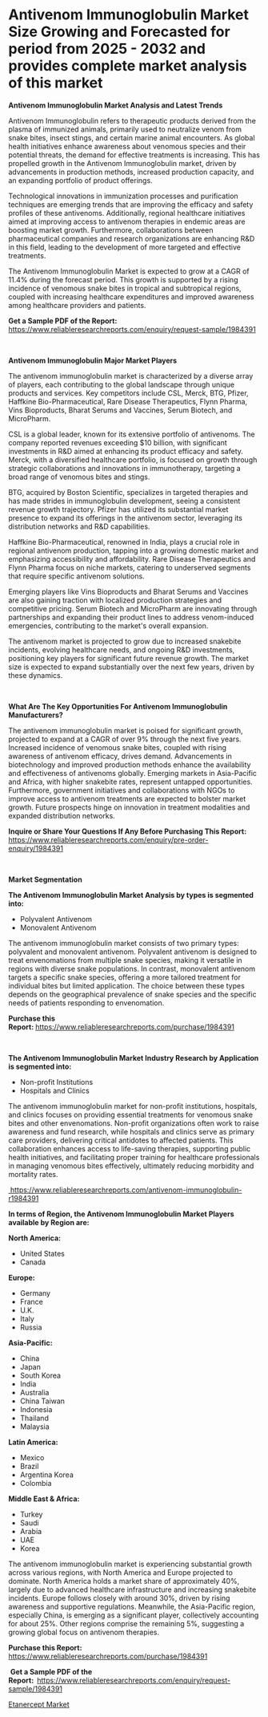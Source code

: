 <p><h1>Antivenom Immunoglobulin Market Size Growing and Forecasted for period from 2025 - 2032 and provides complete market analysis of this market</h1></p><p><strong>Antivenom Immunoglobulin Market Analysis and Latest Trends</strong></p>
<p><p>Antivenom Immunoglobulin refers to therapeutic products derived from the plasma of immunized animals, primarily used to neutralize venom from snake bites, insect stings, and certain marine animal encounters. As global health initiatives enhance awareness about venomous species and their potential threats, the demand for effective treatments is increasing. This has propelled growth in the Antivenom Immunoglobulin market, driven by advancements in production methods, increased production capacity, and an expanding portfolio of product offerings.</p><p>Technological innovations in immunization processes and purification techniques are emerging trends that are improving the efficacy and safety profiles of these antivenoms. Additionally, regional healthcare initiatives aimed at improving access to antivenom therapies in endemic areas are boosting market growth. Furthermore, collaborations between pharmaceutical companies and research organizations are enhancing R&D in this field, leading to the development of more targeted and effective treatments.</p><p>The Antivenom Immunoglobulin Market is expected to grow at a CAGR of 11.4% during the forecast period. This growth is supported by a rising incidence of venomous snake bites in tropical and subtropical regions, coupled with increasing healthcare expenditures and improved awareness among healthcare providers and patients.</p></p>
<p><strong>Get a Sample PDF of the Report:&nbsp;</strong> <a href="https://www.reliableresearchreports.com/enquiry/request-sample/1984391?utm_campaign=3056&utm_medium=2&utm_source=Github&utm_content=ia&utm_term=08032025&utm_id=antivenom-immunoglobulin">https://www.reliableresearchreports.com/enquiry/request-sample/1984391</a></p>
<p>&nbsp;</p>
<p><strong>Antivenom Immunoglobulin Major Market Players</strong></p>
<p><p>The antivenom immunoglobulin market is characterized by a diverse array of players, each contributing to the global landscape through unique products and services. Key competitors include CSL, Merck, BTG, Pfizer, Haffkine Bio-Pharmaceutical, Rare Disease Therapeutics, Flynn Pharma, Vins Bioproducts, Bharat Serums and Vaccines, Serum Biotech, and MicroPharm. </p><p>CSL is a global leader, known for its extensive portfolio of antivenoms. The company reported revenues exceeding $10 billion, with significant investments in R&D aimed at enhancing its product efficacy and safety. Merck, with a diversified healthcare portfolio, is focused on growth through strategic collaborations and innovations in immunotherapy, targeting a broad range of venomous bites and stings.</p><p>BTG, acquired by Boston Scientific, specializes in targeted therapies and has made strides in immunoglobulin development, seeing a consistent revenue growth trajectory. Pfizer has utilized its substantial market presence to expand its offerings in the antivenom sector, leveraging its distribution networks and R&D capabilities.</p><p>Haffkine Bio-Pharmaceutical, renowned in India, plays a crucial role in regional antivenom production, tapping into a growing domestic market and emphasizing accessibility and affordability. Rare Disease Therapeutics and Flynn Pharma focus on niche markets, catering to underserved segments that require specific antivenom solutions.</p><p>Emerging players like Vins Bioproducts and Bharat Serums and Vaccines are also gaining traction with localized production strategies and competitive pricing. Serum Biotech and MicroPharm are innovating through partnerships and expanding their product lines to address venom-induced emergencies, contributing to the market's overall expansion.</p><p>The antivenom market is projected to grow due to increased snakebite incidents, evolving healthcare needs, and ongoing R&D investments, positioning key players for significant future revenue growth. The market size is expected to expand substantially over the next few years, driven by these dynamics.</p></p>
<p>&nbsp;</p>
<p><strong>What Are The Key Opportunities For Antivenom Immunoglobulin Manufacturers?</strong></p>
<p><p>The antivenom immunoglobulin market is poised for significant growth, projected to expand at a CAGR of over 9% through the next five years. Increased incidence of venomous snake bites, coupled with rising awareness of antivenom efficacy, drives demand. Advancements in biotechnology and improved production methods enhance the availability and effectiveness of antivenoms globally. Emerging markets in Asia-Pacific and Africa, with higher snakebite rates, represent untapped opportunities. Furthermore, government initiatives and collaborations with NGOs to improve access to antivenom treatments are expected to bolster market growth. Future prospects hinge on innovation in treatment modalities and expanded distribution networks.</p></p>
<p><strong>Inquire or Share Your Questions If Any Before Purchasing This Report:</strong> <a href="https://www.reliableresearchreports.com/enquiry/pre-order-enquiry/1984391?utm_campaign=3056&utm_medium=2&utm_source=Github&utm_content=ia&utm_term=08032025&utm_id=antivenom-immunoglobulin">https://www.reliableresearchreports.com/enquiry/pre-order-enquiry/1984391</a></p>
<p>&nbsp;</p>
<p><strong>Market Segmentation</strong></p>
<p><strong>The Antivenom Immunoglobulin Market Analysis by types is segmented into:</strong></p>
<p><ul><li>Polyvalent Antivenom</li><li>Monovalent Antivenom</li></ul></p>
<p><p>The antivenom immunoglobulin market consists of two primary types: polyvalent and monovalent antivenom. Polyvalent antivenom is designed to treat envenomations from multiple snake species, making it versatile in regions with diverse snake populations. In contrast, monovalent antivenom targets a specific snake species, offering a more tailored treatment for individual bites but limited application. The choice between these types depends on the geographical prevalence of snake species and the specific needs of patients responding to envenomation.</p></p>
<p><strong>Purchase this Report:&nbsp;</strong><a href="https://www.reliableresearchreports.com/purchase/1984391?utm_campaign=3056&utm_medium=2&utm_source=Github&utm_content=ia&utm_term=08032025&utm_id=antivenom-immunoglobulin">https://www.reliableresearchreports.com/purchase/1984391</a></p>
<p>&nbsp;</p>
<p><strong>The Antivenom Immunoglobulin Market Industry Research by Application is segmented into:</strong></p>
<p><ul><li>Non-profit Institutions</li><li>Hospitals and Clinics</li></ul></p>
<p><p>The antivenom immunoglobulin market for non-profit institutions, hospitals, and clinics focuses on providing essential treatments for venomous snake bites and other envenomations. Non-profit organizations often work to raise awareness and fund research, while hospitals and clinics serve as primary care providers, delivering critical antidotes to affected patients. This collaboration enhances access to life-saving therapies, supporting public health initiatives, and facilitating proper training for healthcare professionals in managing venomous bites effectively, ultimately reducing morbidity and mortality rates.</p></p>
<p><a href="https://www.reliableresearchreports.com/antivenom-immunoglobulin-r1984391?utm_campaign=3056&utm_medium=2&utm_source=Github&utm_content=ia&utm_term=08032025&utm_id=antivenom-immunoglobulin">&nbsp;https://www.reliableresearchreports.com/antivenom-immunoglobulin-r1984391</a></p>
<p><strong>In terms of Region, the Antivenom Immunoglobulin Market Players available by Region are:</strong></p>
<p>
    <p> <strong> North America: </strong>
        <ul>
            <li>United States</li>
            <li>Canada</li>
        </ul>
        </p> 
    <p> <strong> Europe: </strong>
        <ul>
            <li>Germany</li>
            <li>France</li>
            <li>U.K.</li>
            <li>Italy</li>
            <li>Russia</li>
        </ul>
        </p> 
    <p> <strong> Asia-Pacific: </strong>
        <ul>
            <li>China</li>
            <li>Japan</li>
            <li>South Korea</li>
            <li>India</li>
            <li>Australia</li>
            <li>China Taiwan</li>
            <li>Indonesia</li>
            <li>Thailand</li>
            <li>Malaysia</li>
        </ul>
        </p> 
    <p> <strong> Latin America: </strong>
        <ul>
            <li>Mexico</li>
            <li>Brazil</li>
            <li>Argentina Korea</li>
            <li>Colombia</li>
        </ul>
        </p> 
    <p> <strong> Middle East & Africa: </strong>
        <ul>
            <li>Turkey</li>
            <li>Saudi</li>
            <li>Arabia</li>
            <li>UAE</li>
            <li>Korea</li>
        </ul>
    </p>
    </p>
<p><p>The antivenom immunoglobulin market is experiencing substantial growth across various regions, with North America and Europe projected to dominate. North America holds a market share of approximately 40%, largely due to advanced healthcare infrastructure and increasing snakebite incidents. Europe follows closely with around 30%, driven by rising awareness and supportive regulations. Meanwhile, the Asia-Pacific region, especially China, is emerging as a significant player, collectively accounting for about 25%. Other regions comprise the remaining 5%, suggesting a growing global focus on antivenom therapies.</p></p>
<p><strong>Purchase this Report: </strong><a href="https://www.reliableresearchreports.com/purchase/1984391?utm_campaign=3056&utm_medium=2&utm_source=Github&utm_content=ia&utm_term=08032025&utm_id=antivenom-immunoglobulin">https://www.reliableresearchreports.com/purchase/1984391</a></p>
<p>&nbsp;<strong>Get a Sample PDF of the Report:&nbsp;&nbsp;</strong><a href="https://www.reliableresearchreports.com/enquiry/request-sample/1984391?utm_campaign=3056&utm_medium=2&utm_source=Github&utm_content=ia&utm_term=08032025&utm_id=antivenom-immunoglobulin">https://www.reliableresearchreports.com/enquiry/request-sample/1984391</a></p>
<p><strong></strong></p>
<p><p><a href="https://github.com/alasmyayock/Market-Research-Report-List-1/blob/main/etanercept-market.md?utm_campaign=3056&utm_medium=2&utm_source=Github&utm_content=ia&utm_term=08032025&utm_id=antivenom-immunoglobulin">Etanercept Market</a></p></p>